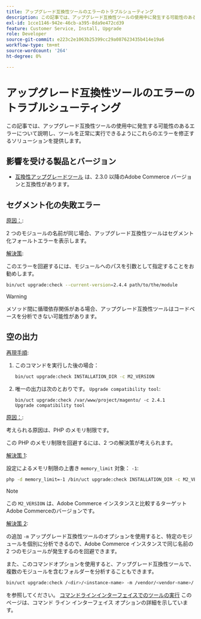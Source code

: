 ```yaml
---
title: アップグレード互換性ツールのエラーのトラブルシューティング
description: この記事では、アップグレード互換性ツールの使用中に発生する可能性のあるエラーについて説明し、ツールを正常に実行できるようにこれらのエラーを修正するソリューションを提供します。
exl-id: 1cce1146-942e-46cb-a395-8da9e472cd39
feature: Customer Service, Install, Upgrade
role: Developer
source-git-commit: e223c2e1063b25399cc29a087623435b414e19a6
workflow-type: tm+mt
source-wordcount: '264'
ht-degree: 0%

---
```


# アップグレード互換性ツールのエラーのトラブルシューティング

この記事では、アップグレード互換性ツールの使用中に発生する可能性のあるエラーについて説明し、ツールを正常に実行できるようにこれらのエラーを修正するソリューションを提供します。

## 影響を受ける製品とバージョン

* [互換性アップグレードツール](https://experienceleague.adobe.com/docs/commerce-operations/upgrade-guide/upgrade-compatibility-tool/overview.html) は、2.3.0 以降のAdobe Commerce バージョンと互換性があります。

## セグメント化の失敗エラー

<u>原因：</u>:

2 つのモジュールの名前が同じ場合、アップグレード互換性ツールはセグメント化フォールトエラーを表示します。

<u>解決策</u>:

このエラーを回避するには、モジュールへのパスを引数として指定することをお勧めします。

```bash
bin/uct upgrade:check --current-version=2.4.4 path/to/the/module
```

>[!WARNING]
>
> メソッド間に循環依存関係がある場合、アップグレード互換性ツールはコードベースを分析できない可能性があります。

## 空の出力

<u>再現手順</u>:

1. このコマンドを実行した後の場合：

   ```bash
   bin/uct upgrade:check INSTALLATION_DIR -c M2_VERSION
   ```

1. 唯一の出力は次のとおりです。 `Upgrade compatibility tool`:

   ```terminal
   bin/uct upgrade:check /var/www/project/magento/ -c 2.4.1
   Upgrade compatibility tool
   ```

<u>原因：</u>:

考えられる原因は、PHP のメモリ制限です。

この PHP のメモリ制限を回避するには、2 つの解決策が考えられます。

<u>解決策 1</u>:

設定によるメモリ制限の上書き `memory_limit` 対象： `-1`:

```bash
php -d memory_limit=-1 /bin/uct upgrade:check INSTALLATION_DIR -c M2_VERSION
```

>[!NOTE]
>
> この `M2_VERSION` は、Adobe Commerce インスタンスと比較するターゲット Adobe Commerceのバージョンです。

<u>解決策 2</u>:

の追加 `-m` アップグレード互換性ツールのオプションを使用すると、特定のモジュールを個別に分析できるので、Adobe Commerce インスタンスで同じ名前の 2 つのモジュールが発生するのを回避できます。

また、このコマンドオプションを使用すると、アップグレード互換性ツールで、複数のモジュールを含むフォルダーを分析することもできます。

```bash
bin/uct upgrade:check /<dir>/<instance-name> -m /vendor/<vendor-name>/
```

を参照してください。 [コマンドラインインターフェイスでのツールの実行](https://experienceleague.adobe.com/docs/commerce-operations/upgrade-guide/upgrade-compatibility-tool/use-upgrade-compatibility-tool/run.html) このページは、コマンド ライン インターフェイス オプションの詳細を示しています。
